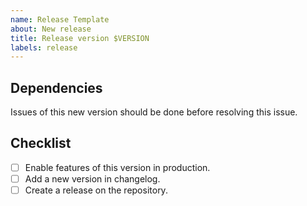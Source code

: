 ```yaml
---
name: Release Template
about: New release
title: Release version $VERSION
labels: release
---
```


## Dependencies

Issues of this new version should be done before resolving this issue.

## Checklist

- [ ] Enable features of this version in production.
- [ ] Add a new version in changelog.
- [ ] Create a release on the repository.
